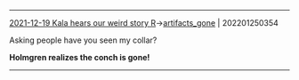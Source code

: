 ---
---

***
[2021-12-19 Kala hears our weird story R](../../sessions/notes_brian/2021-12-19%20Kala%20hears%20our%20weird%20story%20R.md)->[artifacts_gone](Insights/Attach/artifacts_gone.md) | 202201250354

Asking people have you seen my collar? 

**Holmgren realizes the conch is gone!**

***